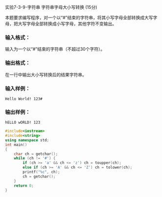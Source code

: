 实验7-3-9-字符串 字符串字母大小写转换 (15分)

本题要求编写程序，对一个以“#”结束的字符串，将其小写字母全部转换成大写字母，把大写字母全部转换成小写字母，其他字符不变输出。

### 输入格式：

输入为一个以“#”结束的字符串（不超过30个字符）。

### 输出格式：

在一行中输出大小写转换后的结果字符串。

### 输入样例：

```in
Hello World! 123#
```

### 输出样例：

```out
hELLO wORLD! 123
```



```c++
#include<iostream>
#include<string>
using namespace std;
int main()
{
	char ch = getchar();
	while (ch != '#') {
		if (ch >= 'a' && ch <= 'z') ch = toupper(ch);
		else if (ch >= 'A' && ch <= 'Z') ch = tolower(ch);
		printf("%c", ch);
		ch = getchar();
	}
	return 0;
}
```

